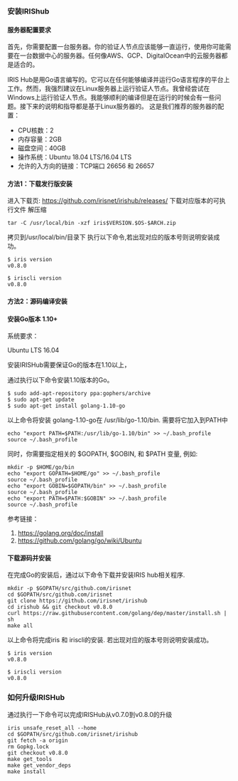 ### 安装IRIShub

#### 服务器配置要求


首先，你需要配置一台服务器。你的验证人节点应该能够一直运行，使用你可能需要在一台数据中心的服务器。任何像AWS、GCP、DigitalOcean中的云服务器都是适合的。

IRIS Hub是用Go语言编写的。它可以在任何能够编译并运行Go语言程序的平台上工作。然而，我强烈建议在Linux服务器上运行验证人节点。我曾经尝试在Windows上运行验证人节点。我能够顺利的编译但是在运行的时候会有一些问题。接下来的说明和指导都是基于Linux服务器的。
这是我们推荐的服务器的配置：

* CPU核数：2
* 内存容量：2GB
* 磁盘空间：40GB
* 操作系统：Ubuntu 18.04 LTS/16.04 LTS
* 允许的入方向的链接：TCP端口 26656 和 26657


#### 方法1：下载发行版安装

进入下载页: https://github.com/irisnet/irishub/releases/
下载对应版本的可执行文件
解压缩
```
tar -C /usr/local/bin -xzf iris$VERSION.$OS-$ARCH.zip
```
拷贝到/usr/local/bin/目录下 
执行以下命令,若出现对应的版本号则说明安装成功。

```
$ iris version
v0.8.0
    
$ iriscli version
v0.8.0
```
#### 方法2：源码编译安装

#### 安装Go版本 1.10+ 


系统要求：

Ubuntu LTS 16.04


安装IRISHub需要保证Go的版本在1.10以上，

通过执行以下命令安装1.10版本的Go。

```
$ sudo add-apt-repository ppa:gophers/archive
$ sudo apt-get update
$ sudo apt-get install golang-1.10-go
```

以上命令将安装 golang-1.10-go在 /usr/lib/go-1.10/bin. 需要将它加入到PATH中

```
echo "export PATH=$PATH:/usr/lib/go-1.10/bin" >> ~/.bash_profile
source ~/.bash_profile
```

同时，你需要指定相关的 $GOPATH, $GOBIN, 和 $PATH 变量, 例如:

```
mkdir -p $HOME/go/bin
echo "export GOPATH=$HOME/go" >> ~/.bash_profile
source ~/.bash_profile
echo "export GOBIN=$GOPATH/bin" >> ~/.bash_profile
source ~/.bash_profile
echo "export PATH=$PATH:$GOBIN" >> ~/.bash_profile
source ~/.bash_profile
```

参考链接：

1. https://golang.org/doc/install
2. https://github.com/golang/go/wiki/Ubuntu



#### 下载源码并安装


在完成Go的安装后，通过以下命令下载并安装IRIS hub相关程序.

```
mkdir -p $GOPATH/src/github.com/irisnet
cd $GOPATH/src/github.com/irisnet
git clone https://github.com/irisnet/irishub
cd irishub && git checkout v0.8.0
curl https://raw.githubusercontent.com/golang/dep/master/install.sh | sh
make all
```

以上命令将完成iris 和 iriscli的安装. 若出现对应的版本号则说明安装成功。

```
$ iris version
v0.8.0
    
$ iriscli version
v0.8.0
```
### 如何升级IRISHub

通过执行一下命令可以完成IRISHub从v0.7.0到v0.8.0的升级

```
iris unsafe_reset_all --home
cd $GOPATH/src/github.com/irisnet/irishub
git fetch -a origin
rm Gopkg.lock
git checkout v0.8.0
make get_tools
make get_vendor_deps
make install
```
